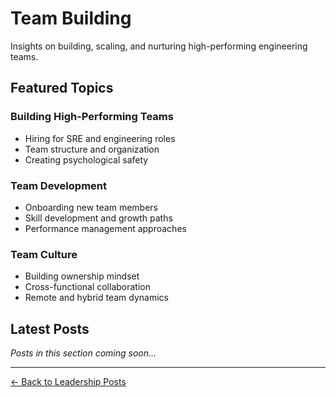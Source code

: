 # Team Building

Insights on building, scaling, and nurturing high-performing engineering teams.

## Featured Topics

### Building High-Performing Teams
- Hiring for SRE and engineering roles
- Team structure and organization
- Creating psychological safety

### Team Development
- Onboarding new team members
- Skill development and growth paths
- Performance management approaches

### Team Culture
- Building ownership mindset
- Cross-functional collaboration
- Remote and hybrid team dynamics

## Latest Posts

*Posts in this section coming soon...*

---

[← Back to Leadership Posts](../index.md#leadership--management)